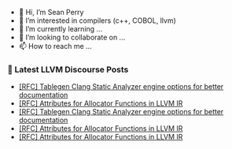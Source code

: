 - 👋 Hi, I’m Sean Perry
- 👀 I’m interested in compilers (c++, COBOL, llvm)
- 🌱 I’m currently learning ...
- 💞️ I’m looking to collaborate on ...
- 📫 How to reach me ...

<!---
s66perry/s66perry is a ✨ special ✨ repository because its `README.md` (this file) appears on your GitHub profile.
You can click the Preview link to take a look at your changes.
--->
### 📕 Latest LLVM Discourse Posts

<!-- DISCOURSE-LLVM:START -->
- [[RFC] Tablegen Clang Static Analyzer engine options for better documentation](https://discourse.llvm.org/t/rfc-tablegen-clang-static-analyzer-engine-options-for-better-documentation/61488#post_6)
- [[RFC] Attributes for Allocator Functions in LLVM IR](https://discourse.llvm.org/t/rfc-attributes-for-allocator-functions-in-llvm-ir/61464#post_11)
- [[RFC] Tablegen Clang Static Analyzer engine options for better documentation](https://discourse.llvm.org/t/rfc-tablegen-clang-static-analyzer-engine-options-for-better-documentation/61488#post_5)
- [[RFC] Attributes for Allocator Functions in LLVM IR](https://discourse.llvm.org/t/rfc-attributes-for-allocator-functions-in-llvm-ir/61464#post_10)
- [[RFC] Attributes for Allocator Functions in LLVM IR](https://discourse.llvm.org/t/rfc-attributes-for-allocator-functions-in-llvm-ir/61464#post_9)
<!-- DISCOURSE-LLVM:END -->
